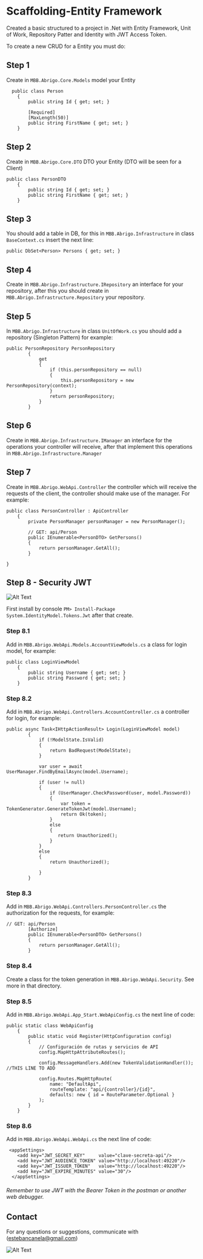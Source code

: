 # Scaffolding-Entity Framework
Created a basic structured to a project in .Net with Entity Framework, Unit of Work, Repository Patter and Identity with JWT Access Token.

To create a new CRUD for a Entity you must do:

## Step 1 
Create in `MBB.Abrigo.Core.Models` model your Entity

```
  public class Person
    {
        public string Id { get; set; }

        [Required]
        [MaxLength(50)]
        public string FirstName { get; set; }       
    }
```

## Step 2 
Create in `MBB.Abrigo.Core.DTO` DTO your Entity (DTO will be seen for a Client)

```
public class PersonDTO
    {
        public string Id { get; set; }
        public string FirstName { get; set; }
    }
```

## Step 3
You should add a table in DB, for this in `MBB.Abrigo.Infrastructure` in class `BaseContext.cs` insert the next line:
```
public DbSet<Person> Persons { get; set; }
```

## Step 4 
Create in `MBB.Abrigo.Infrastructure.IRepository` an interface for your repository, after this you should create in `MBB.Abrigo.Infrastructure.Repository` your repository.

## Step 5
In `MBB.Abrigo.Infrastructure` in class `UnitOfWork.cs` you should add a repository (Singleton Pattern) for example:
```
public PersonRepository PersonRepository
        {
            get
            {
                if (this.personRepository == null)
                {
                    this.personRepository = new PersonRepository(context);
                }
                return personRepository;
            }
        }
```

## Step 6
Create in `MBB.Abrigo.Infrastructure.IManager` an interface for the operations your controller will receive, after that implement this operations in `MBB.Abrigo.Infrastructure.Manager`

## Step 7
Create in `MBB.Abrigo.WebApi.Controller` the controller which will receive the requests of the client, the controller should make use of the manager. For example:
```
public class PersonController : ApiController
    {
        private PersonManager personManager = new PersonManager();

        // GET: api/Person
        public IEnumerable<PersonDTO> GetPersons()
        {
            return personManager.GetAll();
        }

}
```

## Step 8 - Security JWT
![Alt Text](https://camo.githubusercontent.com/5871e9f0234542cd89bab9b9c100b20c9eb5b789/68747470733a2f2f63646e2e61757468302e636f6d2f636f6e74656e742f6a77742f6a77742d6469616772616d2e706e67)


First install by console  `PM> Install-Package System.IdentityModel.Tokens.Jwt` after that create.


### Step 8.1
Add in `MBB.Abrigo.WebApi.Models.AccountViewModels.cs` a class for login model, for example:
```
public class LoginViewModel
    {
        public string Username { get; set; }
        public string Password { get; set; }
    }
```

### Step 8.2 
Add in `MBB.Abrigo.WebApi.Controllers.AccountController.cs` a controller for login, for example:
```
public async Task<IHttpActionResult> Login(LoginViewModel model)
        {
            if (!ModelState.IsValid)
            {
                return BadRequest(ModelState);
            }

            var user = await UserManager.FindByEmailAsync(model.Username);
            
            if (user != null)
            {
                if (UserManager.CheckPassword(user, model.Password))
                {
                    var token = TokenGenerator.GenerateTokenJwt(model.Username);
                    return Ok(token);
                }
                else
                {
                   return Unauthorized();
                }
            }
            else
            {
                return Unauthorized();

            }
        }
```
### Step 8.3
Add in `MBB.Abrigo.WebApi.Controllers.PersonController.cs` the authorization for the requests, for example:
```
// GET: api/Person
        [Authorize]
        public IEnumerable<PersonDTO> GetPersons()
        {
            return personManager.GetAll();
        }
```
### Step 8.4
Create a class for the token generation in `MBB.Abrigo.WebApi.Security`. See more in that directory.

### Step 8.5
Add in `MBB.Abrigo.WebApi.App_Start.WebApiConfig.cs` the next line of code:
```
public static class WebApiConfig
    {
        public static void Register(HttpConfiguration config)
        {
            // Configuración de rutas y servicios de API
            config.MapHttpAttributeRoutes();

            config.MessageHandlers.Add(new TokenValidationHandler()); //THIS LINE TO ADD

            config.Routes.MapHttpRoute(
                name: "DefaultApi",
                routeTemplate: "api/{controller}/{id}",
                defaults: new { id = RouteParameter.Optional }
            );
        }
    }
```

### Step 8.6
Add in `MBB.Abrigo.WebApi.WebApi.cs` the next line of code:
```
 <appSettings>
    <add key="JWT_SECRET_KEY"     value="clave-secreta-api"/>
    <add key="JWT_AUDIENCE_TOKEN" value="http://localhost:49220"/>
    <add key="JWT_ISSUER_TOKEN"   value="http://localhost:49220"/>
    <add key="JWT_EXPIRE_MINUTES" value="30"/>   
  </appSettings>
 ```

###### Remember to use JWT with the Bearer Token in the postman or another web debugger.
 
 
## Contact
For any questions or suggestions, communicate with (estebancanela@gmail.com)


![Alt Text](https://media.giphy.com/media/3orifd7YPQLkSftPqw/giphy.gif)

